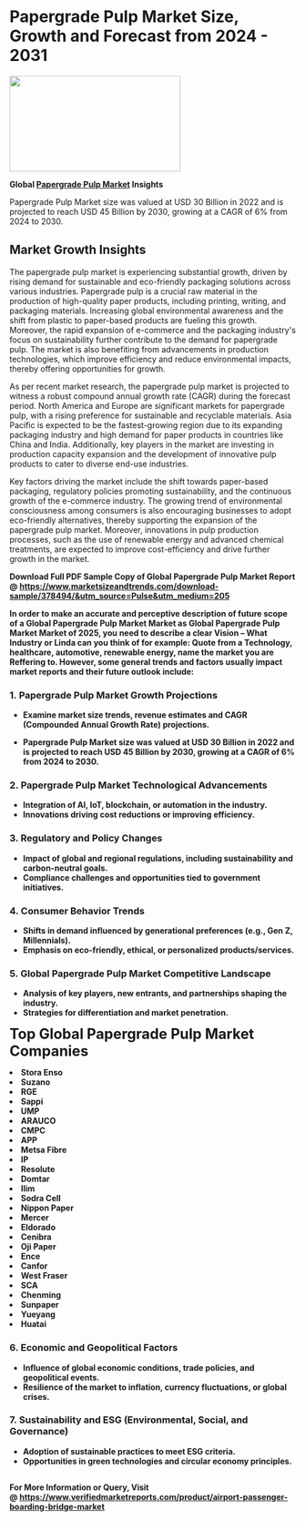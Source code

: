 <H1>Papergrade Pulp Market Size, Growth and Forecast from 2024 - 2031</H1><img class="aligncenter size-medium wp-image-584254" src="https://thirdeyenews.in/wp-content/uploads/2024/09/Global-Market-Research-300x168.jpeg" alt="" width="300" height="168" /><p><strong>Global&nbsp;<a href="https://www.marketsizeandtrends.com/download-sample/378494/&amp;utm_source=Pulse&amp;utm_medium=205">Papergrade Pulp Market</a> Insights</strong></p><p>Papergrade Pulp Market size was valued at USD 30 Billion in 2022 and is projected to reach USD 45 Billion by 2030, growing at a CAGR of 6% from 2024 to 2030.</p><p><h2>Market Growth Insights</h2> The papergrade pulp market is experiencing substantial growth, driven by rising demand for sustainable and eco-friendly packaging solutions across various industries. Papergrade pulp is a crucial raw material in the production of high-quality paper products, including printing, writing, and packaging materials. Increasing global environmental awareness and the shift from plastic to paper-based products are fueling this growth. Moreover, the rapid expansion of e-commerce and the packaging industry's focus on sustainability further contribute to the demand for papergrade pulp. The market is also benefiting from advancements in production technologies, which improve efficiency and reduce environmental impacts, thereby offering opportunities for growth. <strong></strong> <p>As per recent market research, the papergrade pulp market is projected to witness a robust compound annual growth rate (CAGR) during the forecast period. North America and Europe are significant markets for papergrade pulp, with a rising preference for sustainable and recyclable materials. Asia Pacific is expected to be the fastest-growing region due to its expanding packaging industry and high demand for paper products in countries like China and India. Additionally, key players in the market are investing in production capacity expansion and the development of innovative pulp products to cater to diverse end-use industries.</p> <p>Key factors driving the market include the shift towards paper-based packaging, regulatory policies promoting sustainability, and the continuous growth of the e-commerce industry. The growing trend of environmental consciousness among consumers is also encouraging businesses to adopt eco-friendly alternatives, thereby supporting the expansion of the papergrade pulp market. Moreover, innovations in pulp production processes, such as the use of renewable energy and advanced chemical treatments, are expected to improve cost-efficiency and drive further growth in the market.</p> <strong></p><p><span class=""><strong>Download Full PDF Sample Copy of Global Papergrade Pulp Market Report</strong> @ <a href="https://www.marketsizeandtrends.com/download-sample/378494/&amp;utm_source=Pulse&amp;utm_medium=205" target="_blank">https://www.marketsizeandtrends.com/download-sample/378494/&amp;utm_source=Pulse&amp;utm_medium=205</a></span></p><p>In order to make an accurate and perceptive description of future scope of a Global&nbsp;Papergrade Pulp Market Market as Global&nbsp;Papergrade Pulp Market Market of 2025, you need to describe a clear Vision &ndash; What Industry or Linda can you think of for example: Quote from a Technology, healthcare, automotive, renewable energy, name the market you are Reffering to. However, some general trends and factors usually impact market reports and their future outlook include:</p><h3>1.&nbsp;<strong>Papergrade Pulp Market Growth Projections</strong></h3><ul><li>Examine market size trends, revenue estimates and CAGR (Compounded Annual Growth Rate) projections.</li><li><p>Papergrade Pulp Market size was valued at USD 30 Billion in 2022 and is projected to reach USD 45 Billion by 2030, growing at a CAGR of 6% from 2024 to 2030.</p></li></ul><h3>2.&nbsp;<strong>Papergrade Pulp Market Technological Advancements</strong></h3><ul><li>Integration of AI, IoT, blockchain, or automation in the industry.</li><li>Innovations driving cost reductions or improving efficiency.</li></ul><h3>3.&nbsp;<strong>Regulatory and Policy Changes</strong></h3><ul><li>Impact of global and regional regulations, including sustainability and carbon-neutral goals.</li><li>Compliance challenges and opportunities tied to government initiatives.</li></ul><h3>4.&nbsp;<strong>Consumer Behavior Trends</strong></h3><ul><li>Shifts in demand influenced by generational preferences (e.g., Gen Z, Millennials).</li><li>Emphasis on eco-friendly, ethical, or personalized products/services.</li></ul><h3>5.&nbsp;<strong>Global Papergrade Pulp Market Competitive Landscape</strong></h3><ul><li>Analysis of key players, new entrants, and partnerships shaping the industry.</li><li>Strategies for differentiation and market penetration.</li></ul><p data-pm-slice="1 1 []"><span style="color: inherit; font-family: inherit; font-size: 25px;">Top Global Papergrade Pulp Market Companies</span></p><div class="" data-test-id=""><p><li>Stora Enso</li><li> Suzano</li><li> RGE</li><li> Sappi</li><li> UMP</li><li> ARAUCO</li><li> CMPC</li><li> APP</li><li> Metsa Fibre</li><li> IP</li><li> Resolute</li><li> Domtar</li><li> Ilim</li><li> Sodra Cell</li><li> Nippon Paper</li><li> Mercer</li><li> Eldorado</li><li> Cenibra</li><li> Oji Paper</li><li> Ence</li><li> Canfor</li><li> West Fraser</li><li> SCA</li><li> Chenming</li><li> Sunpaper</li><li> Yueyang</li><li> Huatai</li></p></div><h3>6.&nbsp;<strong>Economic and Geopolitical Factors</strong></h3><ul><li>Influence of global economic conditions, trade policies, and geopolitical events.</li><li>Resilience of the market to inflation, currency fluctuations, or global crises.</li></ul><h3>7.&nbsp;<strong>Sustainability and ESG (Environmental, Social, and Governance)</strong></h3><ul><li>Adoption of sustainable practices to meet ESG criteria.</li><li>Opportunities in green technologies and circular economy principles.</li></ul><h2><strong style="font-size: 14px;">For More Information or Query, Visit @&nbsp;</strong><a style="background-color: #ffffff; font-size: 14px;" href="https://www.marketsizeandtrends.com/report/papergrade-pulp-market/" target="_blank">https://www.verifiedmarketreports.com/product/airport-passenger-boarding-bridge-market</a></h2>
